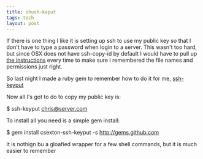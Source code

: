 ```yaml
---
title: shush-kaput
tags: tech
layout: post
---
```

If there is one thing I like it is setting up ssh to use my public key so that I don't have to type a password when login to a server.  This wasn't too hard, but since OSX does not have ssh-copy-id by default I would have to pull up <a href="http://www.webficient.com/2007/11/16/mac-and-ssh-keys">the instructions</a> every time to make sure I remembered the file names and permissions just right.

So last night I made a ruby gem to remember how to do it for me,  <a href="http://github.com/csexton/ssh-keyput/">ssh-keyput</a>

Now all I's got to do to copy my public key is:

   $ ssh-keyput chris@server.com

To install all you need is a simple gem install:

   $ gem install csexton-ssh-keyput -s http://gems.github.com

It is nothign bu a gloafied wrapper for a few shell commands, but it is much easier to remember
